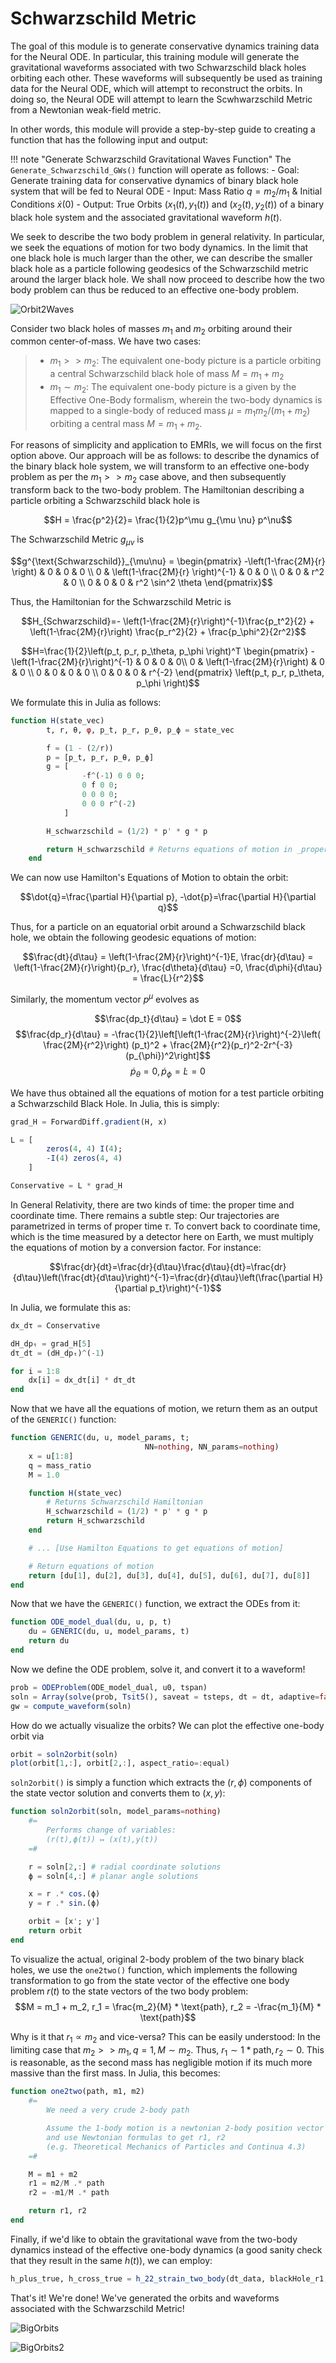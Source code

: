 # Schwarzschild Metric

The goal of this module is to generate conservative dynamics training data for the Neural ODE. In particular, this training module will generate the gravitational waveforms associated with two Schwarzschild black holes orbiting each other. These waveforms will subsequently be used as training data for the Neural ODE, which will attempt to reconstruct the orbits. In doing so, the Neural ODE will attempt to learn the Scwhwarzschild Metric from a Newtonian weak-field metric. 

In other words, this module will provide a step-by-step guide to creating a function that has the following input and output: 

!!! note "Generate Schwarzschild Gravitational Waves Function"
    The `Generate_Schwarzschild_GWs()` function will operate as follows: 
    - Goal: Generate training data for conservative dynamics of binary black hole system that will be fed to Neural ODE
    - Input: Mass Ratio $q=m_2/m_1$ & Initial Conditions $\dot{x}(0)$
    - Output: True Orbits $(x_1(t), y_1(t))$ and $(x_2(t), y_2(t))$ of a binary black hole system and the associated gravitational waveform $h(t)$. 

We seek to describe the two body problem in general relativity. In particular, we seek the equations of motion for two body dynamics. In the limit that one black hole is much larger than the other, we can describe the smaller black hole as a particle following geodesics of the Schwarzschild metric around the larger black hole. We shall now proceed to describe how the two body problem can thus be reduced to an effective one-body problem. 

![Orbit2Waves](Orbits2Waves_Final.png "Orbits to Waves")

Consider two black holes of masses $m_1$ and $m_2$ orbiting around their common center-of-mass. We have two cases: 
> - $m_1>>m_2$: The equivalent one-body picture is a particle orbiting a central Schwarzschild black hole of mass $M=m_1+m_2$
> - $m_1\sim m_2:$ The equivalent one-body picture is a given by the Effective One-Body formalism, wherein the two-body dynamics is mapped to a single-body of reduced mass $\mu=m_1m_2 / (m_1+m_2)$ orbiting a central mass $M = m_1+m_2$.

For reasons of simplicity and application to EMRIs, we will focus on the first option above. Our approach will be as follows: to describe the dynamics of the binary black hole system, we will transform to an effective one-body problem as per the $m_1>>m_2$ case above, and then subsequently transform back to the two-body problem. The Hamiltonian describing a particle orbiting a Schwarzschild black hole is 

$$H = \frac{p^2}{2}= \frac{1}{2}p^\mu g_{\mu \nu} p^\nu$$

The Schwarzschild Metric $g_{\mu\nu}$ is 

$$g^{\text{Schwarzschild}}_{\mu\nu} = 
\begin{pmatrix}
    -\left(1-\frac{2M}{r} \right) & 0 & 0 & 0 \\
    0 & \left(1-\frac{2M}{r} \right)^{-1} & 0 & 0 \\ 
    0  & 0 & r^2 & 0 \\ 
    0 & 0 & 0 & r^2 \sin^2 \theta
\end{pmatrix}$$

Thus, the Hamiltonian for the Schwarzschild Metric is 

$$H_{Schwarzschild}=- \left(1-\frac{2M}{r}\right)^{-1}\frac{p_t^2}{2} + \left(1-\frac{2M}{r}\right) \frac{p_r^2}{2} + \frac{p_\phi^2}{2r^2}$$

$$H=\frac{1}{2}\left(p_t, p_r, p_\theta, p_\phi \right)^T \begin{pmatrix}
    -\left(1-\frac{2M}{r}\right)^{-1} & 0 & 0 & 0\\
    0 & \left(1-\frac{2M}{r}\right) & 0 & 0 \\ 
    0 & 0 & 0 & 0 \\
    0 & 0 & 0 & r^{-2}
    \end{pmatrix}	 
    \left(p_t, p_r, p_\theta, p_\phi \right)$$

We formulate this in Julia as follows: 
```julia
function H(state_vec)
        t, r, θ, φ, p_t, p_r, p_θ, p_ϕ = state_vec

        f = (1 - (2/r))
        p = [p_t, p_r, p_θ, p_ϕ]
        g = [
                -f^(-1) 0 0 0;
                0 f 0 0;
                0 0 0 0;
                0 0 0 r^(-2)
            ]

        H_schwarzschild = (1/2) * p' * g * p

        return H_schwarzschild # Returns equations of motion in _proper_ time
    end
```

We can now use Hamilton's Equations of Motion to obtain the orbit: 

$$\dot{q}=\frac{\partial H}{\partial p}, -\dot{p}=\frac{\partial H}{\partial q}$$

Thus, for a particle on an equatorial orbit around a Schwarzschild black hole, we obtain the following geodesic equations of motion: 

$$\frac{dt}{d\tau} = \left(1-\frac{2M}{r}\right)^{-1}E, \frac{dr}{d\tau} = \left(1-\frac{2M}{r}\right){p_r}, \frac{d\theta}{d\tau} =0, \frac{d\phi}{d\tau} = \frac{L}{r^2}$$

Similarly, the momentum vector $p^{\mu}$ evolves as

$$\frac{dp_t}{d\tau} = \dot E = 0$$ 
$$\frac{dp_r}{d\tau} =  -\frac{1}{2}\left[\left(1-\frac{2M}{r}\right)^{-2}\left( \frac{2M}{r^2}\right) (p_t)^2 + \frac{2M}{r^2}(p_r)^2-2r^{-3} (p_{\phi})^2\right]$$
$$\dot p_\theta = 0, \dot p_\phi = \dot L = 0$$

We have thus obtained all the equations of motion for a test particle orbiting a Schwarzschild Black Hole. In Julia, this is simply: 

```julia
grad_H = ForwardDiff.gradient(H, x)

L = [
        zeros(4, 4) I(4);
        -I(4) zeros(4, 4)
    ]

Conservative = L * grad_H
```

In General Relativity, there are two kinds of time: the proper time and coordinate time. There remains a subtle step: Our trajectories are parametrized in terms of proper time $\tau$. To convert back to coordinate time, which is the time measured by a detector here on Earth, we must multiply the equations of motion by a conversion factor. For instance:

$$\frac{dr}{dt}=\frac{dr}{d\tau}\frac{d\tau}{dt}=\frac{dr}{d\tau}\left(\frac{dt}{d\tau}\right)^{-1}=\frac{dr}{d\tau}\left(\frac{\partial H}{\partial p_t}\right)^{-1}$$

In Julia, we formulate this as: 
```julia
dx_dτ = Conservative

dH_dpₜ = grad_H[5]
dτ_dt = (dH_dpₜ)^(-1)

for i = 1:8
    dx[i] = dx_dτ[i] * dτ_dt
end
```

Now that we have all the equations of motion, we return them as an output of the `GENERIC()` function:

```julia
function GENERIC(du, u, model_params, t;
                              NN=nothing, NN_params=nothing)
    x = u[1:8]
    q = mass_ratio
    M = 1.0

    function H(state_vec)
        # Returns Schwarzschild Hamiltonian
        H_schwarzschild = (1/2) * p' * g * p
        return H_schwarzschild
    end

    # ... [Use Hamilton Equations to get equations of motion]

    # Return equations of motion
    return [du[1], du[2], du[3], du[4], du[5], du[6], du[7], du[8]]
end
```

Now that we have the `GENERIC()` function, we extract the ODEs from it: 
```julia
function ODE_model_dual(du, u, p, t)
    du = GENERIC(du, u, model_params, t)
    return du
end
```

Now we define the ODE problem, solve it, and convert it to a waveform!
```julia
prob = ODEProblem(ODE_model_dual, u0, tspan)
soln = Array(solve(prob, Tsit5(), saveat = tsteps, dt = dt, adaptive=false, verbose=false))
gw = compute_waveform(soln)
```

How do we actually visualize the orbits? We can plot the effective one-body orbit via 
```julia
orbit = soln2orbit(soln)
plot(orbit[1,:], orbit[2,:], aspect_ratio=:equal)
```

`soln2orbit()` is simply a function which extracts the $(r,\phi)$ components of the state vector solution and converts them to $(x,y)$: 
```julia
function soln2orbit(soln, model_params=nothing)
    #=
        Performs change of variables:
        (r(t),ϕ(t)) ↦ (x(t),y(t))
    =#

    r = soln[2,:] # radial coordinate solutions
    ϕ = soln[4,:] # planar angle solutions

    x = r .* cos.(ϕ)
    y = r .* sin.(ϕ)

    orbit = [x'; y']
    return orbit
end
```

To visualize the actual, original 2-body problem of the two binary black holes, we use the `one2two()` function, which implements the following transformation to go from the state vector of the effective one body problem $r(t)$ to the state vectors of the two body problem: 
$$M = m_1 + m_2, r_1 = \frac{m_2}{M} * \text{path}, r_2 = -\frac{m_1}{M} * \text{path}$$

Why is it that $r_1 \propto m_2$ and vice-versa? This can be easily understood: In the limiting case that $m_2>>m_1, q=1, M\sim m_2$. Thus, $r_1 \sim 1*\text{path}, r_2 \sim 0$. This is reasonable, as the second mass has negligible motion if its much more massive than the first mass. In Julia, this becomes:
```julia
function one2two(path, m1, m2)
    #=
        We need a very crude 2-body path

        Assume the 1-body motion is a newtonian 2-body position vector r = r1 - r2
        and use Newtonian formulas to get r1, r2
        (e.g. Theoretical Mechanics of Particles and Continua 4.3)
    =#

    M = m1 + m2
    r1 = m2/M .* path
    r2 = -m1/M .* path

    return r1, r2
end
```

Finally, if we'd like to obtain the gravitational wave from the two-body dynamics instead of the effective one-body dynamics (a good sanity check that they result in the same $h(t)$), we can employ: 
```julia
h_plus_true, h_cross_true = h_22_strain_two_body(dt_data, blackHole_r1, mass1, blackHole_r2, mass2)
```

That's it! We're done! We've generated the orbits and waveforms associated with the Schwarzschild Metric!

![BigOrbits](ThickOrbits.png "Orbits to Waves")

![BigOrbits2](Orbits_Test2.png "Orbits to Waves 2")
